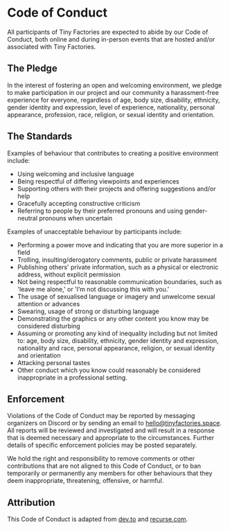 # Code of Conduct

All participants of Tiny Factories are expected to abide by our Code of Conduct, both online and during in-person events that are hosted and/or associated with Tiny Factories.

## The Pledge

In the interest of fostering an open and welcoming environment, we pledge to make participation in our project and our community a harassment-free experience for everyone, regardless of age, body size, disability, ethnicity, gender identity and expression, level of experience, nationality, personal appearance, profession, race, religion, or sexual identity and orientation.

## The Standards

Examples of behaviour that contributes to creating a positive environment include:

- Using welcoming and inclusive language
- Being respectful of differing viewpoints and experiences
- Supporting others with their projects and offering suggestions and/or help
- Gracefully accepting constructive criticism
- Referring to people by their preferred pronouns and using gender-neutral pronouns when uncertain

Examples of unacceptable behaviour by participants include:

- Performing a power move and indicating that you are more superior in a field
- Trolling, insulting/derogatory comments, public or private harassment
- Publishing others' private information, such as a physical or electronic address, without explicit permission
- Not being respectful to reasonable communication boundaries, such as 'leave me alone,'  or 'I’m not discussing this with you.'
- The usage of sexualised language or imagery and unwelcome sexual attention or advances
- Swearing, usage of strong or disturbing language
- Demonstrating the graphics or any other content you know may be considered disturbing
- Assuming or promoting any kind of inequality including but not limited to: age, body size, disability, ethnicity, gender identity and expression, nationality and race, personal appearance, religion, or sexual identity and orientation
- Attacking personal tastes
- Other conduct which you know could reasonably be considered inappropriate in a professional setting.

## Enforcement

Violations of the Code of Conduct may be reported by messaging organizers on Discord or by sending an email to [hello@tinyfactories.space](mailto:hello@tinyfactories.space). All reports will be reviewed and investigated and will result in a response that is deemed necessary and appropriate to the circumstances. Further details of specific enforcement policies may be posted separately.

We hold the right and responsibility to remove comments or other contributions that are not aligned to this Code of Conduct, or to ban temporarily or permanently any members for other behaviours that they deem inappropriate, threatening, offensive, or harmful.

## Attribution

This Code of Conduct is adapted from [dev.to](https://dev.to/code-of-conduct) and [recurse.com](http://recurse.com).
